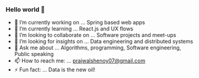 ### Hello world 👋

- 🔭 I’m currently working on ... Spring based web apps
- 🌱 I’m currently learning ... React.js and UX flows
- 👯 I’m looking to collaborate on ... Software projects and meet-ups
- 🤔 I’m looking for insights on ... Data engineering and distributed systems
- 💬 Ask me about ... Algorithms, programming, Software engineering, Public speaking
- 📫 How to reach me: ... prajwalshenoy07@gmail.com
- ⚡ Fun fact: ... Data is the new oil! 

<!--
**exynerve/exynerve** is a ✨ _special_ ✨ repository because its `README.md` (this file) appears on your GitHub profile.

-->
